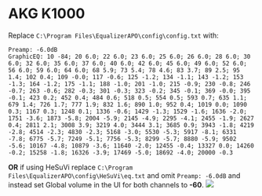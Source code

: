 # AKG K1000
Replace `C:\Program Files\EqualizerAPO\config\config.txt` with:
```
Preamp: -6.0dB
GraphicEQ: 10 -84; 20 6.0; 22 6.0; 23 6.0; 25 6.0; 26 6.0; 28 6.0; 30 6.0; 32 6.0; 35 6.0; 37 6.0; 40 6.0; 42 6.0; 45 6.0; 49 6.0; 52 6.0; 56 6.0; 59 6.0; 64 6.0; 68 5.9; 73 5.4; 78 4.6; 83 3.7; 89 2.5; 95 1.4; 102 0.4; 109 -0.0; 117 -0.6; 125 -1.2; 134 -1.1; 143 -1.2; 153 -1.3; 164 -1.2; 175 -1.1; 188 -1.0; 201 -1.0; 215 -0.9; 230 -0.8; 246 -0.7; 263 -0.6; 282 -0.3; 301 -0.3; 323 -0.2; 345 -0.1; 369 -0.0; 395 -0.1; 423 0.2; 452 0.4; 484 0.6; 518 0.5; 554 0.5; 593 0.7; 635 1.1; 679 1.4; 726 1.7; 777 1.9; 832 1.6; 890 1.0; 952 0.4; 1019 0.0; 1090 0.3; 1167 0.3; 1248 0.1; 1336 -0.6; 1429 -1.3; 1529 -1.6; 1636 -2.0; 1751 -3.6; 1873 -5.8; 2004 -5.9; 2145 -4.9; 2295 -4.1; 2455 -1.9; 2627 0.4; 2811 2.1; 3008 3.9; 3219 4.0; 3444 3.1; 3685 0.9; 3943 -1.8; 4219 -2.8; 4514 -2.3; 4830 -2.3; 5168 -3.0; 5530 -5.3; 5917 -8.1; 6331 -7.8; 6775 -5.7; 7249 -5.1; 7756 -5.3; 8299 -5.7; 8880 -5.9; 9502 -5.6; 10167 -4.8; 10879 -3.6; 11640 -2.0; 12455 -0.4; 13327 0.0; 14260 -0.2; 15258 -1.8; 16326 -3.9; 17469 -5.0; 18692 -4.0; 20000 -0.3
```
**OR** if using HeSuVi replace `C:\Program Files\EqualizerAPO\config\HeSuVi\eq.txt` and omit `Preamp: -6.0dB` and instead set Global volume in the UI for both channels to **-60**.
![](https://raw.githubusercontent.com/jaakkopasanen/AutoEq/master/results/Sonoma%20Model%20One/innerfidelity/onear/AKG%20K1000/AKG%20K1000.png)